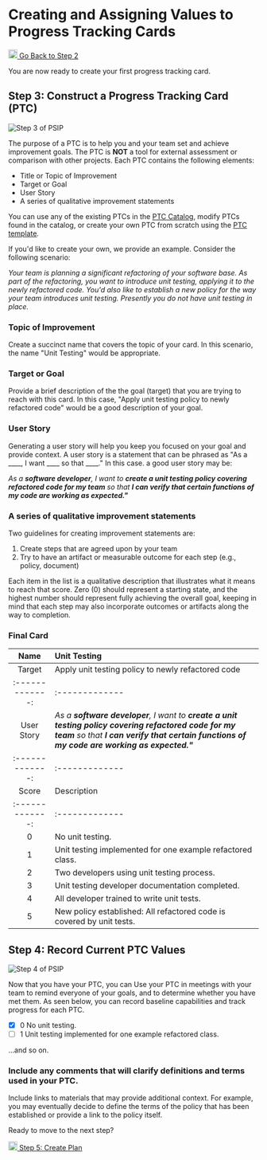 # Creating and Assigning Values to Progress Tracking Cards

<a href="/practice-guides/pages/how_to_set_goals.html"><img src="/practice-guides/assets/images/back_arrow.png" width="18" /> Go Back to Step 2</a>

You are now ready to create your first progress tracking card.

## Step 3: Construct a Progress Tracking Card (PTC)

![Step 3 of PSIP](/practice-guides/assets/images/Step3Highlight.png)

The purpose of a PTC is to help you and your team set and achieve
improvement goals. The PTC is **NOT** a tool for external assessment or
comparison with other projects. Each PTC contains the following elements:

- Title or Topic of Improvement
- Target or Goal
- User Story
- A series of qualitative improvement statements

You can use any of the existing PTCs in the 
[PTC Catalog](https://bssw-psip.github.io/ptc-catalog), modify PTCs found in
the catalog, or create your own PTC from scratch using the
<a href="/ptc-catalog/catalog/ProgressTrackingCardTemplate.md" download="">PTC template</a>. 

If you'd like to create your own, we provide an example. Consider the following
scenario:

*Your team is planning a significant refactoring of your software base.
As part of the refactoring, you want to introduce unit testing, applying it
to the newly refactored code. You'd also like to establish a new policy
for the way your team introduces unit testing. Presently you do not have
unit testing in place.*

### Topic of Improvement

Create a succinct name that covers the topic of your card.
In this scenario, the name "Unit Testing" would be appropriate. 

### Target or Goal

Provide a brief description of the the goal (target) that you are trying to
reach with this card. In this case,
"Apply unit testing policy to newly refactored code" would be a good
description of your goal.

### User Story

Generating a user story will help you keep you focused on your goal and
provide context. 
A user story is a statement that can be phrased as "As a ____, I want ____ so that ____."
In this case. a good user story may be:

*As a **software developer**, I want to **create a unit testing policy covering
refactored code for my team** so that **I can verify that certain functions of
my code are working as expected."***

### A series of qualitative improvement statements

Two guidelines for creating improvement statements are:

1. Create steps that are agreed upon by your team
2. Try to have an artifact or measurable outcome for each step (e.g., policy,
   document)

Each item in the list is a qualitative description that illustrates
what it means to reach that score. Zero (0) should represent a starting state,
and the highest number should represent fully achieving the overall goal,
keeping in mind that each step may also incorporate outcomes or artifacts
along the way to completion.

### Final Card

| Name         | Unit Testing|
| :-------------: | :------------- |
| Target         | Apply unit testing policy to newly refactored code |
| :-------------: | :------------- |
| User Story | *As a **software developer**, I want to **create a unit testing policy covering refactored code for my team** so that **I can verify that certain functions of my code are working as expected."*** |
| :-------------: | :------------- |
| Score         | Description |
| :-------------: | :------------- |
| 0 | No unit testing. |
| 1 | Unit testing implemented for one example refactored class. |
| 2 | Two developers using unit testing process. |
| 3 | Unit testing developer documentation completed. |
| 4 | All developer trained to write unit tests. |
| 5 | New policy established: All refactored code is covered by unit tests. |

## Step 4: Record Current PTC Values

![Step 4 of PSIP](/practice-guides/assets/images/Step4Highlight.png)

Now that you have your PTC, you can Use your PTC in meetings with your team to
remind everyone of your goals, and to determine whether you have met them.
As seen below, you can record baseline capabilities and track progress
for each PTC.

- [x] 0 	No unit testing.
- [ ] 1 	Unit testing implemented for one example refactored class.

...and so on.

### Include any comments that will clarify definitions and terms used in your PTC. 

Include links to materials that may provide additional context. For example,
you may eventually decide to define the terms of the policy that has been
established or provide a link to the policy itself.


Ready to move to the next step?

<a href="/practice-guides/pages/how_to_execute_plan.html"><img src="/practice-guides/assets/images/forward_arrow.png" width="18" /> Step 5: Create Plan</a>

